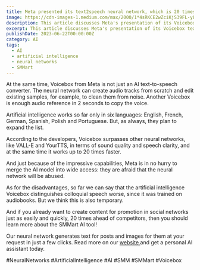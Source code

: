 ```yaml
---
title: Meta presented its text2speech neural network, which is 20 times faster than similar models
image: https://cdn-images-1.medium.com/max/2000/1*4sRKCE2wZciKjS39FL-yLw.png
description: This article discusses Meta's presentation of its Voicebox text-to-speech neural network, which can create audio tracks from scratch and edit existing samples, and works up to 20 times faster than similar models. The article notes that Voicebox surpasses other neural networks in terms of sound quality and speech clarity, but currently only works in six languages. The article also highlights the potential for the new AI model to be abused and the need for caution in releasing it to the public, and promotes SMMart as an AI tool for generating content for social media promotion.
excerpt: This article discusses Meta's presentation of its Voicebox text-to-speech neural network, which can create audio tracks from scratch and edit existing...
publishDate: 2023-06-22T00:00:00Z
category: AI
tags:
  - AI
  - artificial intelligence
  - neural networks
  - SMMart
---
```


At the same time, Voicebox from Meta is not just an AI text-to-speech converter. The neural network can create audio tracks from scratch and edit existing samples, for example, to clean them from noise. Another Voicebox is enough audio reference in 2 seconds to copy the voice.

Artificial intelligence works so far only in six languages: English, French, German, Spanish, Polish and Portuguese. But, as always, they plan to expand the list.

According to the developers, Voicebox surpasses other neural networks, like VALL-E and YourTTS, in terms of sound quality and speech clarity, and at the same time it works up to 20 times faster.

And just because of the impressive capabilities, Meta is in no hurry to merge the AI model into wide access: they are afraid that the neural network will be abused.

As for the disadvantages, so far we can say that the artificial intelligence Voicebox distinguishes colloquial speech worse, since it was trained on audiobooks. But we think this is also temporary.

And if you already want to create content for promotion in social networks just as easily and quickly, 20 times ahead of competitors, then you should learn more about the SMMart AI tool!

Our neural network generates text for posts and images for them at your request in just a few clicks. Read more on our [website ](https://www.smm.art/)and get a personal AI assistant today.

#NeuralNetworks #ArtificialIntelligence #AI #SMM #SMMart #Voicebox

